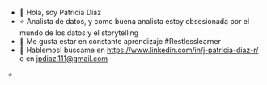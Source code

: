 - 👋 Hola, soy Patricia Díaz 
- ⭐️ Analista de datos, y como buena analista estoy obsesionada por el mundo de los datos y el storytelling 
- 🌱 Me gusta estar en constante aprendizaje #Restlesslearner
- 🌝 Hablemos! buscame en https://www.linkedin.com/in/j-patricia-diaz-r/ o en jpdiaz.111@gmail.com

<!---
JPatoDiaz/JPatoDiaz is a ✨ special ✨ repository because its `README.md` (this file) appears on your GitHub profile.
You can click the Preview link to take a look at your changes.
--->
⭐️
